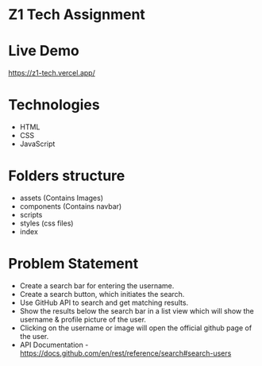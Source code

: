 # Z1 Tech Assignment

# Live Demo
https://z1-tech.vercel.app/

# Technologies
- HTML
- CSS
- JavaScript

# Folders structure
- assets (Contains Images)
- components (Contains navbar)
- scripts
- styles (css files)
- index

# Problem Statement
- Create a search bar for entering the username.
- Create a search button, which initiates the search.
- Use GitHub API to search and get matching results.
- Show the results below the search bar in a list view which will show the username &amp;
profile picture of the user.
- Clicking on the username or image will open the official github page of the user.
- API Documentation -
https://docs.github.com/en/rest/reference/search#search-users

